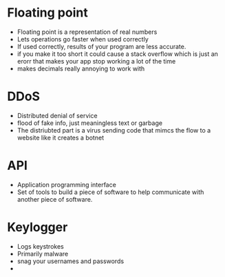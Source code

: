 # Floating point 
* Floating point is a representation of real numbers 
* Lets operations go faster when used correctly
* If used correctly, results of your program are less accurate.
* if you make it too short it could cause a stack overflow which is just an erorr that makes your app stop working a lot of the time
* makes decimals really annoying to work with 

# DDoS
* Distributed denial of service 
* flood of fake info, just meaningless text or garbage 
* The distriubted part is a virus sending code that mimcs the flow to a website like it creates a botnet 

# API
* Application programming interface 
* Set of tools to build a piece of software to help communicate with another piece of software.

# Keylogger
* Logs keystrokes 
* Primarily malware
* snag your usernames and passwords 
* 
